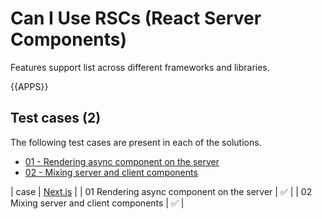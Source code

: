 # Can I Use RSCs (React Server Components)

Features support list across different frameworks and libraries.

{{APPS}}

## Test cases (2)

The following test cases are present in each of the solutions.

- [01 - Rendering async component on the server](./cases/01)
- [02 - Mixing server and client components](./cases/02)


| case | [Next.js](https://nextjs.org/) |
| 01 Rendering async component on the server | ✅ |
| 02 Mixing server and client components | ✅ |